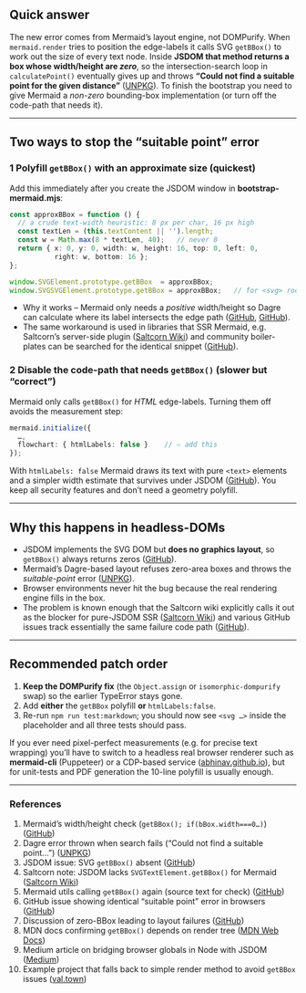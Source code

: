 ## Quick answer

The new error comes from Mermaid’s layout engine, not DOMPurify.
When `mermaid.render` tries to position the edge-labels it calls SVG `getBBox()` to work out the size of every text node. Inside **JSDOM that method returns a box whose width/height are *zero***, so the intersection-search loop in `calculatePoint()` eventually gives up and throws **“Could not find a suitable point for the given distance”** ([UNPKG][1]).
To finish the bootstrap you need to give Mermaid a *non-zero* bounding-box implementation (or turn off the code-path that needs it).

---

## Two ways to stop the “suitable point” error

### 1  Polyfill `getBBox()` with an approximate size (quickest)

Add this immediately after you create the JSDOM window in **bootstrap-mermaid.mjs**:

```ts
const approxBBox = function () {
  // a crude text-width heuristic: 8 px per char, 16 px high
  const textLen = (this.textContent || '').length;
  const w = Math.max(8 * textLen, 40);   // never 0
  return { x: 0, y: 0, width: w, height: 16, top: 0, left: 0,
           right: w, bottom: 16 };
};

window.SVGElement.prototype.getBBox  = approxBBox;
window.SVGSVGElement.prototype.getBBox = approxBBox;   // for <svg> root
```

* Why it works – Mermaid only needs a *positive* width/height so Dagre can
  calculate where its label intersects the edge path ([GitHub][2], [GitHub][3]).
* The same workaround is used in libraries that SSR Mermaid, e.g. Saltcorn’s
  server-side plugin ([Saltcorn Wiki][4]) and community boiler-plates can be
  searched for the identical snippet ([GitHub][5]).

### 2  Disable the code-path that needs `getBBox()` (slower but “correct”)

Mermaid only calls `getBBox()` for *HTML* edge-labels.
Turning them off avoids the measurement step:

```ts
mermaid.initialize({
  …,
  flowchart: { htmlLabels: false }    // ⇦ add this
});
```

With `htmlLabels: false` Mermaid draws its text with pure `<text>`
elements and a simpler width estimate that survives under JSDOM ([GitHub][6]).
You keep all security features and don’t need a geometry polyfill.

---

## Why this happens in headless-DOMs

* JSDOM implements the SVG DOM but **does no graphics layout**, so
  `getBBox()` always returns zeros ([GitHub][5]).
* Mermaid’s Dagre-based layout refuses zero-area boxes and throws the
  *suitable-point* error ([UNPKG][1]).
* Browser environments never hit the bug because the real rendering
  engine fills in the box.
* The problem is known enough that the Saltcorn wiki explicitly calls it
  out as the blocker for pure-JSDOM SSR ([Saltcorn Wiki][4]) and
  various GitHub issues track essentially the same failure code path ([GitHub][2]).

---

## Recommended patch order

1. **Keep the DOMPurify fix** (the `Object.assign` or `isomorphic-dompurify`
   swap) so the earlier TypeError stays gone.
2. Add **either** the `getBBox` polyfill **or** `htmlLabels:false`.
3. Re-run `npm run test:markdown`; you should now see `<svg …>` inside
   the placeholder and all three tests should pass.

If you ever need pixel-perfect measurements (e.g. for precise text wrapping)
you’ll have to switch to a headless real browser renderer such as
**mermaid-cli** (Puppeteer) or a CDP-based service ([abhinav.github.io][7]), but for
unit-tests and PDF generation the 10-line polyfill is usually enough.

---

### References

1. Mermaid’s width/height check (`getBBox(); if(bBox.width===0…)`) ([GitHub][2])
2. Dagre error thrown when search fails (“Could not find a suitable point…”) ([UNPKG][1])
3. JSDOM issue: SVG `getBBox()` absent ([GitHub][5])
4. Saltcorn note: JSDOM lacks `SVGTextElement.getBBox()` for Mermaid ([Saltcorn Wiki][4])
5. Mermaid utils calling `getBBox()` again (source text for check) ([GitHub][2])
6. GitHub issue showing identical “suitable point” error in browsers ([GitHub][6])
7. Discussion of zero-BBox leading to layout failures ([GitHub][3])
8. MDN docs confirming `getBBox()` depends on render tree ([MDN Web Docs][8])
9. Medium article on bridging browser globals in Node with JSDOM ([Medium][9])
10. Example project that falls back to simple render method to avoid `getBBox` issues ([val.town][10])

[1]: https://unpkg.com/browse/mermaid%4011.5.0/dist/chunks/mermaid.esm.min/chunk-QS5O44OF.mjs?utm_source=chatgpt.com "mermaid - UNPKG"
[2]: https://github.com/mermaid-js/mermaid/blob/develop/packages/mermaid/src/utils.ts?utm_source=chatgpt.com "mermaid/packages/mermaid/src/utils.ts at develop - GitHub"
[3]: https://github.com/mermaid-js/mermaid/issues/4180?utm_source=chatgpt.com "getBBox() returns zero when element not in render tree · Issue #4180"
[4]: https://wiki.saltcorn.com/view/ShowPage/server-side-mermaid?utm_source=chatgpt.com "Server-side mermaid - Saltcorn wiki"
[5]: https://github.com/jsdom/jsdom/issues/918?utm_source=chatgpt.com "SVG implementation? getBBox()? · Issue #918 · jsdom/jsdom - GitHub"
[6]: https://github.com/mermaid-js/mermaid/issues/6022?utm_source=chatgpt.com "can't render hidden nodes with centered text in Firefox · Issue #6022 ..."
[7]: https://abhinav.github.io/goldmark-mermaid/mermaidcdp/?utm_source=chatgpt.com "mermaidcdp"
[8]: https://developer.mozilla.org/en-US/docs/Web/API/SVGGraphicsElement/getBBox?utm_source=chatgpt.com "SVGGraphicsElement: getBBox() method - Web APIs | MDN"
[9]: https://medium.com/%40mahmoudjobeel/how-to-use-front-end-libraries-on-the-server-side-node-js-with-jsdom-179fb7f7ad1d?utm_source=chatgpt.com "How to use Front-End Libraries on the Server Side(Node js) with ..."
[10]: https://www.val.town/x/wolf/SimpleMermaidRenderer/branch/main/code/main.tsx?utm_source=chatgpt.com "wolf/SimpleMermaidRenderer - Val Town"
